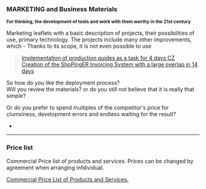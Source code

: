 ### MARKETING and Business Materials
<sup>**For thinking, the development of tools and work with them worthy in the 21st century**</sup>


Marketing leaflets with a basic description of projects, their possibilities of use,
primary technology. The projects include many other improvements,
which - Thanks to its scope, it is not even possible to use

> [Implementation of production guides as a task for 4 days CZ](https://github.com/liborsvoboda/EASYSYSTEM-EASYSERVER-EN/tree/main/EASYBuilder&EASYDATACenter_Solution/EASYDATACenter_ProjectDescriptionEN.pdf)  
> [Creation of the ShoPingER Invoicing System with a large overlap in 14 days](https://github.com/liborsvoboda/EASYSYSTEM-EASYSERVER-EN/tree/main/EASYBuilder&EASYDATACenter_Solution/EASYBuilder_ProjectDescriptionEN.pdf)

So how do you like the deployment process?  
Will you review the materials? or do you still not believe that it is really that simple?

Or do you prefer to spend multiples of the competitor's price for clumsiness, development errors and endless waiting for the result?


-
----

### Price list
Commercial Price list of products and services.
Prices can be changed by agreement when arranging infdividual.

[Commercial Price List of Products and Services.](https://github.com/liborsvoboda/EASYSYSTEM-EASYSERVER-EN/tree/main/EASYBuilder&EASYDATACenter_Solution/Ceník.MD)
